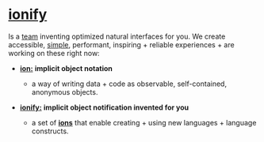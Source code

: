 # [ionify](http://ionify.org)

Is a [team](https://github.com/orgs/ionify/people)
inventing optimized natural interfaces for you. We create accessible,
[simple](https://cdn.rawgit.com/ionify/jems/master/animated.logo/),
performant, inspiring + reliable experiences + are working on these right now:

+ [**ion:**](https://github.com/ionify/jems/blob/master/about/jems.md)
  **implicit object notation**
  + a way of writing data + code as observable, self-contained, anonymous objects.


+ [**ionify:**](https://github.com/ionify/ionify) **implicit object
  notification invented for you**
  + a set of [**ions**](https://github.com/ionify/jems/blob/master/about/jems.md)
  that enable creating + using new languages + language constructs.
